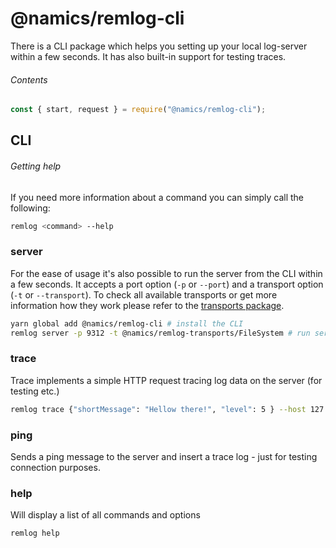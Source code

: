 # @namics/remlog-cli

There is a CLI package which helps you setting up your local log-server within a few seconds. It has also built-in support for testing traces.

###### Contents

```js
const { start, request } = require("@namics/remlog-cli");
```

## CLI

###### Getting help

If you need more information about a command you can simply call the following:

```bash
remlog <command> --help
```

### server

For the ease of usage it's also possible to run the server from the CLI within a few seconds. It accepts a port option (`-p` or `--port`) and a transport option (`-t` or `--transport`). To check all available transports or get more information how they work please refer to the [transports package](https://github.com/janbiasi/remlog/tree/develop/packages/transports).

```bash
yarn global add @namics/remlog-cli # install the CLI
remlog server -p 9312 -t @namics/remlog-transports/FileSystem # run server
```

### trace

Trace implements a simple HTTP request tracing log data on the server (for testing etc.)

```bash
remlog trace {"shortMessage": "Hellow there!", "level": 5 } --host 127.0.0.1 --port 9012 --secure
```

### ping

Sends a ping message to the server and insert a trace log - just for testing connection purposes.

### help

Will display a list of all commands and options

```bash
remlog help
```
